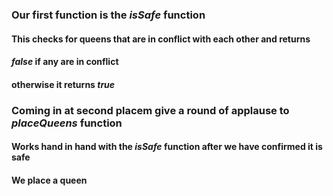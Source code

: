 ### Our first function is the *isSafe* function
#### This checks for queens that are in conflict with each other and returns 
#### *false* if any are in conflict
#### otherwise it returns *true*

### Coming in at second placem give a round of applause to *placeQueens* function
#### Works hand in hand with the *isSafe* function after we have confirmed it is safe
#### We place a queen
